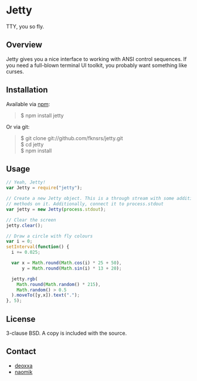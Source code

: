 Jetty
=====

TTY, you so fly.

Overview
--------

Jetty gives you a nice interface to working with ANSI control sequences. If you
need a full-blown terminal UI toolkit, you probably want something like curses.

Installation
------------

Available via [npm](http://npmjs.org/):

> $ npm install jetty

Or via git:

> $ git clone git://github.com/fknsrs/jetty.git  
> $ cd jetty  
> $ npm install  

Usage
-----

```js
// Yeah, Jetty!
var Jetty = require("jetty");

// Create a new Jetty object. This is a through stream with some additional
// methods on it. Additionally, connect it to process.stdout
var jetty = new Jetty(process.stdout);

// Clear the screen
jetty.clear();

// Draw a circle with fly colours
var i = 0;
setInterval(function() {
  i += 0.025;

  var x = Math.round(Math.cos(i) * 25 + 50),
      y = Math.round(Math.sin(i) * 13 + 20);

  jetty.rgb(
    Math.round(Math.random() * 215),
    Math.random() > 0.5
  ).moveTo([y,x]).text(".");
}, 5);
```

License
-------

3-clause BSD. A copy is included with the source.

Contact
-------

* [deoxxa](http://github.com/deoxxa)
* [naomik](http://github.com/naomik)
